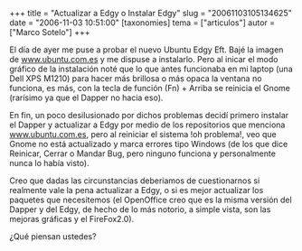 +++
title = "Actualizar a Edgy o Instalar Edgy"
slug = "20061103105134625"
date = "2006-11-03 10:51:00"
[taxonomies]
tema = ["articulos"]
autor = ["Marco Sotelo"]
+++

El día de ayer me puse a probar el nuevo Ubuntu Edgy Eft. Bajé la imagen
de www.ubuntu.com.es y me dispuse a instalarlo. Pero al inicar el modo
gráfico de la instalación noté que lo que antes funcionaba en mi laptop
(una Dell XPS M1210) para hacer más brillosa o más opaca la ventana no
funciona, es más, con la tecla de función (Fn) + Arriba se reinicia el
Gnome (rarísimo ya que el Dapper no hacia eso).

En fin, un poco desilusionado por dichos problemas decidí primero
instalar el Dapper y actualizar a Edgy por medio de los repositorios que
menciona www.ubuntu.com.es, pero al reiniciar el sistema !oh problema!,
veo que Gnome no está actualizado y marca errores tipo Windows (de los
que dice Reinicar, Cerrar o Mandar Bug, pero ninguno funciona y
personalmente nunca lo había visto).

Creo que dadas las circunstancias deberíamos de cuestionarnos si
realmente vale la pena actualizar a Edgy, o si es mejor actualizar los
paquetes que necesitemos (el OpenOffice creo que es la misma versión del
Dapper y del Edgy, de hecho de lo más notorio, a simple vista, son las
mejoras gráficas y el FireFox2.0).

¿Qué piensan ustedes?

